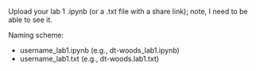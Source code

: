 Upload your lab 1 .ipynb (or a .txt file with a share link); note, I need to be able to see it.

Naming scheme:

* username_lab1.ipynb (e.g., dt-woods_lab1.ipynb)
* username_lab1.txt (e.g., dt-woods.lab1.txt)

